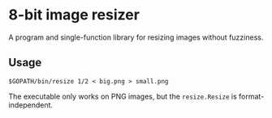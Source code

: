 # 8-bit image resizer

A program and single-function library for resizing images without fuzziness.

## Usage

	$GOPATH/bin/resize 1/2 < big.png > small.png

The executable only works on PNG images, but the `resize.Resize` is format-independent.
